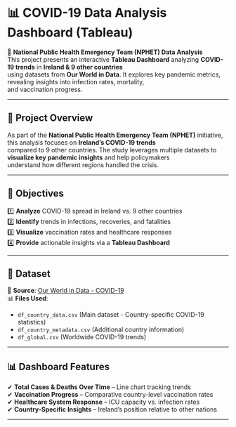 # 📊 COVID-19 Data Analysis Dashboard (Tableau)

🚀 **National Public Health Emergency Team (NPHET) Data Analysis**  
This project presents an interactive **Tableau Dashboard** analyzing **COVID-19 trends** in **Ireland & 9 other countries**  
using datasets from **Our World in Data**. It explores key pandemic metrics, revealing insights into infection rates, mortality,  
and vaccination progress.

---

## 📖 Project Overview  

As part of the **National Public Health Emergency Team (NPHET)** initiative, this analysis focuses on **Ireland’s COVID-19 trends**  
compared to 9 other countries. The study leverages multiple datasets to **visualize key pandemic insights** and help policymakers  
understand how different regions handled the crisis.

---

## 🎯 Objectives  

1️⃣ **Analyze** COVID-19 spread in Ireland vs. 9 other countries  
2️⃣ **Identify** trends in infections, recoveries, and fatalities  
3️⃣ **Visualize** vaccination rates and healthcare responses  
4️⃣ **Provide** actionable insights via a **Tableau Dashboard**  

---

## 📂 Dataset  

📌 **Source**: [Our World in Data - COVID-19](https://ourworldindata.org/coronavirus-source-data)  
📊 **Files Used**:  
- `df_country_data.csv` (Main dataset - Country-specific COVID-19 statistics)  
- `df_country_metadata.csv` (Additional country information)  
- `df_global.csv` (Worldwide COVID-19 trends)  

---

## 📊 Dashboard Features  

✔ **Total Cases & Deaths Over Time** – Line chart tracking trends  
✔ **Vaccination Progress** – Comparative country-level vaccination rates  
✔ **Healthcare System Response** – ICU capacity vs. infection rates  
✔ **Country-Specific Insights** – Ireland’s position relative to other nations  


---


